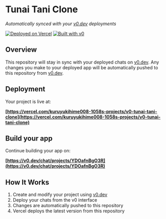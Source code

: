 # Tunai Tani Clone

*Automatically synced with your [v0.dev](https://v0.dev) deployments*

[![Deployed on Vercel](https://img.shields.io/badge/Deployed%20on-Vercel-black?style=for-the-badge&logo=vercel)](https://vercel.com/kuruyukihime008-1058s-projects/v0-tunai-tani-clone)
[![Built with v0](https://img.shields.io/badge/Built%20with-v0.dev-black?style=for-the-badge)](https://v0.dev/chat/projects/YDOafnBgO3R)

## Overview

This repository will stay in sync with your deployed chats on [v0.dev](https://v0.dev).
Any changes you make to your deployed app will be automatically pushed to this repository from [v0.dev](https://v0.dev).

## Deployment

Your project is live at:

**[https://vercel.com/kuruyukihime008-1058s-projects/v0-tunai-tani-clone](https://vercel.com/kuruyukihime008-1058s-projects/v0-tunai-tani-clone)**

## Build your app

Continue building your app on:

**[https://v0.dev/chat/projects/YDOafnBgO3R](https://v0.dev/chat/projects/YDOafnBgO3R)**

## How It Works

1. Create and modify your project using [v0.dev](https://v0.dev)
2. Deploy your chats from the v0 interface
3. Changes are automatically pushed to this repository
4. Vercel deploys the latest version from this repository